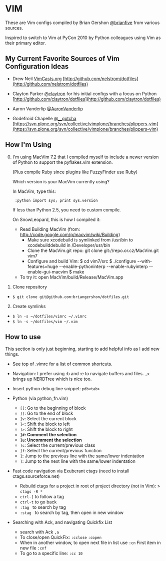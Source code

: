 VIM
===

These are Vim configs compiled by Brian Gershon [@brianfive](http://www.twitter.com/brianfive) from various sources.

Inspired to switch to Vim at PyCon 2010 by Python colleagues using Vim as their primary editor.

My Current Favorite Sources of Vim Configuration Ideas
------------------------------------------------------
* Drew Neil [VimCasts.org](http://www.vimcasts.org/) [http://github.com/nelstrom/dotfiles](http://github.com/nelstrom/dotfiles)

* Clayton Parker [@claytron](http://www.twitter.com/claytron) for his initial configs with a focus on Python [http://github.com/claytron/dotfiles](http://github.com/claytron/dotfiles)

* Aaron Vanderlip [@AaronVanderlip](http://www.twitter.com/AaronVanderlip)

* Godefroid Chapelle [@__gotcha](http://www.twitter.com/__gotcha) [https://svn.plone.org/svn/collective/vimplone/branches/plippers-vim](https://svn.plone.org/svn/collective/vimplone/branches/plippers-vim)

How I'm Using
-------------
0. I'm using MacVim 7.2 that I compiled myself to include a newer version
   of Python to support the pyflakes.vim extension.

   (Plus compile Ruby since plugins like FuzzyFinder use Ruby)

   Which version is your MacVim currently using?

   In MacVim, type this:

        :python import sys; print sys.version

   If less than Python 2.5, you need to custom compile.

   On SnowLeopard, this is how I compiled it:

    * Read Building MacVim (from: http://code.google.com/p/macvim/wiki/Building)
        * Make sure xcodebuild is symlinked from /usr/bin to xcodebuilddebuild in /Developer/usr/bin
        * Clone the MacVim.git repo: git clone git://repo.or.cz/MacVim.git vim7
        * Configure and build Vim:
        $ cd vim7/src
        $ ./configure --with-features=huge --enable-pythoninterp --enable-rubyinterp --enable-gui-macvim
        $ make
    * To try it: open MacVim/build/Release/MacVim.app

1. Clone repository
  * `$ git clone git@github.com:briangershon/dotfiles.git`

2. Create symlinks
  * `$ ln -s ~/dotfiles/vimrc ~/.vimrc`
  * `$ ln -s ~/dotfiles/vim ~/.vim`

How to use
----------
This section is only just beginning, starting to add helpful info as I add new things.

* See top of .vimrc for a list of common shortcuts.

* Navigation: I prefer using :b and :e to navigate buffers and files. `,x` brings up NERDTree which is nice too.

* Insert python debug line snippet: `pdb<tab>`

* Python (via python_fn.vim)
  * `[[`: Go to the beginning of block
  * `]]`: Go to the end of block
  * `]v`: Select the current block
  * `]<`: Shift the block to left
  * `]>`: Shift the block to right
  * **`]#`: Comment the selection**
  * **`]u`: Uncomment the selection**
  * `]c`: Select the current/previous class
  * `]f`: Select the current/previous function
  * `]`: Jump to the previous line with the same/lower indentation
  * `]`: Jump to the next line with the same/lower indentation

* Fast code navigation via Exuberant ctags (need to install ctags.sourceforce.net)
  * Rebuild ctags for a project in root of project directory (not in Vim): > `ctags -R *`
  * `ctrl-]` to follow a tag
  * `ctrl-t` to go back
  * `:tag ` to search by tag
  * `:stag ` to search by tag, then open in new window

* Searching with Ack, and navigating Quickfix List
  * search with Ack `,a`
  * To close/open QuickFix: `:cclose`  `:copen`
  * When in another window, to open next file in list use `:cn` First item in new file `:cnf`
  * To go to a specific line: `:cc 10`


